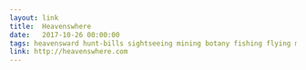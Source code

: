 ```yaml
---
layout: link
title:  Heavenswhere
date:   2017-10-26 00:00:00
tags: heavensward hunt-bills sightseeing mining botany fishing flying maps
link: http://heavenswhere.com
---
```

